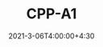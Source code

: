 ---
type: assignment
date: 2021-3-06T4:00:00+4:30
title: CPP-A1
pdf: /static_files/assignments/pdfs/A1.pdf
attachment: /static_files/assignments/base_files/A1.zip
#solutions: /static_files/assignments
due: 2021-3-13T23:59:00+3:30
---